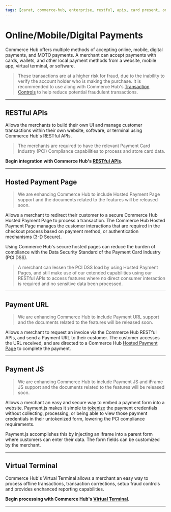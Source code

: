 ```yaml
---
tags: [carat, commerce-hub, enterprise, restful, apis, card present, online, mobile, digital-payments, card-not-present, getting-started, hosted-payment-page, virtual-terminal]
---
```


# Online/Mobile/Digital Payments

Commerce Hub offers multiple methods of accepting online, mobile, digital payments, and MOTO payments. A merchant can accept payments with cards, wallets, and other local payment methods from a website, mobile app, virtual terminal, or software.

<!-- theme: warning -->
> These transactions are at a higher risk for fraud, due to the inability to verify the account holder who is making the purchase. It is recommended to use <!--[3-D Secure](?path=docs/Online-Mobile-Digital/3D-Secure/3DSecure.md)--> along with Commerce Hub's [Transaction Controls](?path=docs/Resources/Guides/Fraud/Fraud-Settings.md) to help reduce potential fraudulent transactions.

---

## RESTful APIs

Allows the merchants to build their own UI and manage customer transactions within their own website, software, or terminal using Commerce Hub's RESTful APIs.

<!-- theme: warning -->
> The merchants are required to have the relevant Payment Card Industry (PCI) Compliance capabilities to process and store card data.

**Begin integration with Commerce Hub's [RESTful APIs](?path=docs/Resources/API-Documents/Use-Our-APIs.md).**

---

## Hosted Payment Page

<!-- theme: danger -->
> We are enhancing Commerce Hub to include Hosted Payment Page support and the documents related to the features will be released soon.

Allows a merchant to redirect their customer to a secure Commerce Hub Hosted Payment Page to process a transaction. The Commerce Hub Hosted Payment Page manages the customer interactions that are required in the checkout process based on payment method, or authentication mechanisms (3-D Secure).

Using Commerce Hub's secure hosted pages can reduce the burden of compliance with the Data Security Standard of the Payment Card Industry (PCI DSS).

<!-- theme: info -->
>A merchant can lessen the PCI DSS load by using Hosted Payment Pages, and still make use of our extended capabilities using our RESTful APIs to access features where no direct consumer interaction is required and no sensitive data been processed.

<!---
**Begin integration with Commerce Hub's [Hosted Payment Pages](?path=docs/Online-Mobile-Digital/Hosted-Payment-Page/Hosted-Payment-Page.md).**
-->

---

## Payment URL

<!-- theme: danger -->
> We are enhancing Commerce Hub to include Payment URL support and the documents related to the features will be released soon.

Allows a merchant to request an invoice via the Commerce Hub RESTful APIs, and send a Payment URL to their customer. The customer accesses the URL received, and are directed to a Commerce Hub [Hosted Payment Page](#hosted-payment-page) to complete the payment.

<!---
**Begin integration with Commerce Hub's [Payment URLs](?path=docs/Online-Mobile-Digital/Payment-URL/Payment-URL.md).**
-->

---

## Payment JS

<!-- theme: danger -->
> We are enhancing Commerce Hub to include Payment JS and iFrame JS support and the documents related to the features will be released soon.

Allows a merchant an easy and secure way to embed a payment form into a website. Payment.js makes it simple to [tokenize](?path=docs/Resources/API-Documents/Payments_VAS/Payment-Token.md) the payment credentials without collecting, processing, or being able to view those payment credentials in their untokenized form, lowering the PCI compliance requirements.

Payment.js accomplishes this by injecting an iframe into a parent form where customers can enter their data. The form fields can be customized by the merchant.

<!---
**Begin integration with Commerce Hub's [Payment.js](?path=docs/Online-Mobile-Digital/Payment-JS/Payment-JS.md).**
-->

---

## Virtual Terminal

Commerce Hub's Virtual Terminal allows a merchant an easy way to process offline transactions, transaction corrections, setup fraud controls and provides enchanced reporting capabilities.

**Begin processing with Commerce Hub's [Virtual Terminal](?path=docs/Resources/Guides/Enterprise-Portal/Virtual-Terminal.md).** 

---
